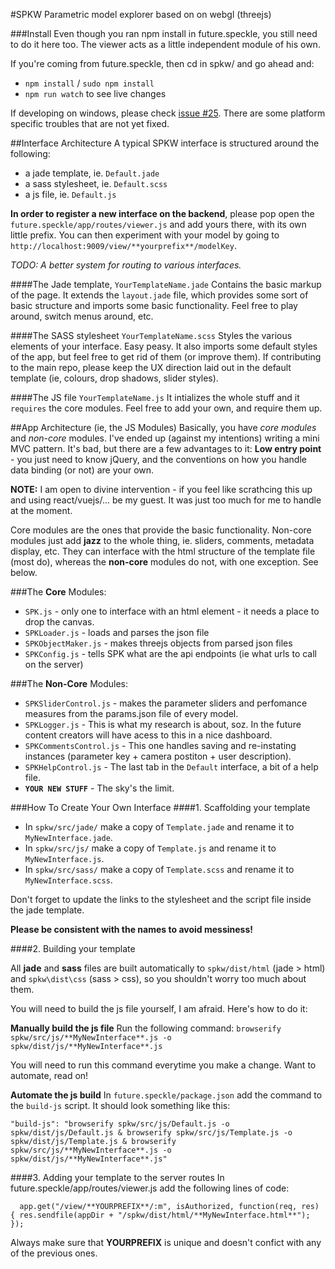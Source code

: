 #SPKW
Parametric model explorer based on on webgl (threejs)

###Install
Even though you ran npm install in future.speckle, you still need to do it here too. The viewer acts as a little independent module of his own.

If you're coming from future.speckle, then cd in spkw/ and go ahead and: 
- `npm install` / `sudo npm install`
- `npm run watch` to see live changes

If developing on windows, please check [issue #25](https://github.com/didimitrie/future.speckle/issues/25). There are some platform specific troubles that are not yet fixed.

##Interface Architecture
A typical SPKW interface is structured around the following:
- a jade template, ie. `Default.jade`
- a sass stylesheet, ie. `Default.scss`
- a js file, ie. `Default.js`

**In order to register a new interface on the backend**, please pop open the `future.speckle/app/routes/viewer.js` and add yours there, with its own little prefix. You can then experiment with your model by going to `http://localhost:9009/view/**yourprefix**/modelKey`.

*TODO: A better system for routing to various interfaces.*

####The Jade template, `YourTemplateName.jade`
Contains the basic markup of the page. It extends the `layout.jade` file, which provides some sort of basic structure and imports some basic functionality. Feel free to play around, switch menus around, etc.

####The SASS stylesheet `YourTemplateName.scss`
Styles the various elements of your interface. Easy peasy. It also imports some default styles of the app, but feel free to get rid of them (or improve them). If contributing to the main repo, please keep the UX direction laid out in the default template (ie, colours, drop shadows, slider styles).

####The JS file `YourTemplateName.js`
It intializes the whole stuff and it `requires` the core modules. Feel free to add your own, and require them up. 

##App Architecture (ie, the JS Modules)
Basically, you have *core modules* and *non-core* modules. I've ended up (against my intentions) writing a mini MVC pattern. It's bad, but there are a few advantages to it: **Low entry point** - you just need to know jQuery, and the conventions on how you handle data binding (or not) are your own. 

**NOTE:** I am open to divine intervention - if you feel like scrathcing this up and using react/vuejs/... be my guest. It was just too much for me to handle at the moment. 

Core modules are the ones that provide the basic functionality. Non-core modules just add **jazz** to the whole thing, ie. sliders, comments, metadata display, etc. They can interface with the html structure of the template file (most do), whereas the **non-core** modules do not, with one exception. See below.

###The **Core** Modules:
- `SPK.js` - only one to interface with an html element - it needs a place to drop the canvas.
- `SPKLoader.js` - loads and parses the json file
- `SPKObjectMaker.js` - makes threejs objects from parsed json files
- `SPKConfig.js` - tells SPK what are the api endpoints (ie what urls to call on the server)

###The **Non-Core** Modules: 
- `SPKSliderControl.js` - makes the parameter sliders and perfomance measures from the params.json file of every model. 
- `SPKLogger.js` - This is what my research is about, soz. In the future content creators will have acess to this in a nice dashboard. 
- `SPKCommentsControl.js` - This one handles saving and re-instating instances (parameter key + camera postiton + user description). 
- `SPKHelpControl.js` - The last tab in the `Default` interface, a bit of a help file. 
- **`YOUR NEW STUFF`** - The sky's the limit. 

###How To Create Your Own Interface
####1. Scaffolding your template

- In `spkw/src/jade/` make a copy of `Template.jade` and rename it to `MyNewInterface.jade`. 
- In `spkw/src/js/` make a copy of `Template.js` and rename it to `MyNewInterface.js`.
- In `spkw/src/sass/` make a copy of `Template.scss` and rename it to `MyNewInterface.scss`.

Don't forget to update the links to the stylesheet and the script file inside the jade template. 

**Please be consistent with the names to avoid messiness!** 

####2. Building your template

All **jade** and **sass** files are built automatically to `spkw/dist/html` (jade > html) and `spkw\dist\css` (sass > css), so you shouldn't worry too much about them. 

You will need to build the js file yourself, I am afraid. Here's how to do it:

**Manually build the js file**
Run the following command: `browserify spkw/src/js/**MyNewInterface**.js -o spkw/dist/js/**MyNewInterface**.js`

You will need to run this command everytime you make a change. Want to automate, read on! 

**Automate the js build**
In `future.speckle/package.json` add the command to the `build-js` script. It should look something like this: 

`"build-js": "browserify spkw/src/js/Default.js -o spkw/dist/js/Default.js & browserify spkw/src/js/Template.js -o spkw/dist/js/Template.js & browserify spkw/src/js/**MyNewInterface**.js -o spkw/dist/js/**MyNewInterface**.js"`

####3. Adding your template to the server routes
In future.speckle/app/routes/viewer.js add the following lines of code: 

`  
app.get("/view/**YOURPREFIX**/:m", isAuthorized, function(req, res) {
    res.sendfile(appDir + "/spkw/dist/html/**MyNewInterface.html**"); 
});
`

Always make sure that **YOURPREFIX** is unique and doesn't confict with any of the previous ones. 



